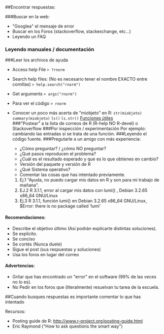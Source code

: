 ##Encontrar respuestas:

###Buscar en la web:
* "Googlea" el mensaje de error
* Buscar en los Foros (stackoverflow, stackexchange, etc...)
* Leyendo un FAQ

### Leyendo manuales / documentación
###Leer los archivos de ayuda
* Access help File
  ` > ?rnorm `
* Search help files: (No es necesario tener el nombre EXACTO entre comillas)
    `> help.search("rnorm")`
* Get arguments
  `> args("rnorm")`
* Para ver el código
  `> rnorm`
* Conocer un poco más acerta de "miobjeto" en R:
    `str(miobjeto)`
    `summary(miobjeto)`
    `ls()`
    `ls.str()`
  [Funciones útiles](http://cran.r-project.org/doc/contrib/Short-refcard.pdf)  
###"Postear" a la lista de correos de R (R-help NO R-devel) o Stackoverflow
###Por inspección / experimentación
  Por ejemplo: cambiando las entradas si se trata de una función.
###Leyendo el código fuente.
###Pregutarle a un amigo con más experiencia:
  * ¿Cómo preguntar?  / ¿cómo NO preguntar?
  * ¿Qué pasos reproducen el problema?
  *  ¿Cuál es el resultado esperado y que es lo que obtienes en cambio?
  *  Versión del paquete y versión de R 
  *  ¿Qué Sistema operativo?
  *  Comentar las cosas que has intentado previamente.


  1. Ej.1 "Ayuda, no puedo cargar mis datos en R y son para mi trabajo de mañana".
  2. EJ.2  R 3.1.1, error al cargar mis datos con lumi() , Debian 3.2.65 x86_64 GNU/Linux
  3. Ej.3  R 3.1.1, función lumi() en Debian 3.2.65 x86_64 GNU/Linux,  $Error: there is no package called ‘lumi’

#### Recomendaciones:
  * Describe el objetivo último (Así podrán explicarte distintas soluciones).
  * Se explicito.
  * Se conciso
  * Se cortés (Nunca duele)
  * Sigue el post (sus respuestas y soluciones) 
  * Usa los foros en lugar del correo

#### Advertencias:
  * Gritar que has encontrado un "error" en el software (99% de las veces no lo es).
  * No Pedir en los foros que (literalmente) resuelvan tu tarea de la escuela.

##Cuando busques respuestas es importante comentar lo que has intentado

Recursos:
* Posting guide de R: http://www.r-project.org/posting-guide.html
* Eric Raymond ("How to  ask questions the smart way")
